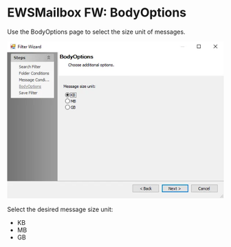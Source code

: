 # EWSMailbox FW: BodyOptions

Use the BodyOptions page to select the size unit of messages.

![Filter Wizard BodyOptions page](../../../../../../../static/img/product_docs/accessanalyzer/admin/datacollector/ewsmailbox/filterwizard/bodyoptions.webp)

Select the desired message size unit:

- KB
- MB
- GB
